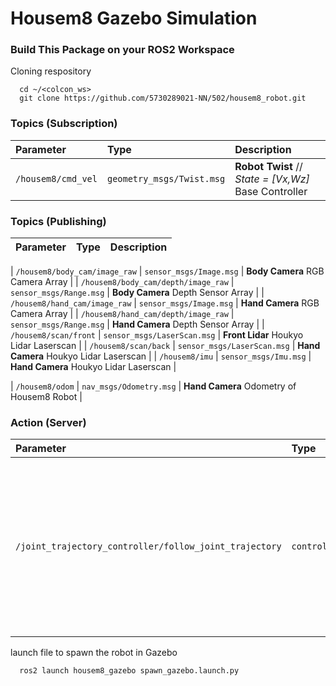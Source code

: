 
# Housem8 Gazebo Simulation

### Build This Package on your ROS2 Workspace

Cloning respository

```
  cd ~/<colcon_ws>
  git clone https://github.com/5730289021-NN/502/housem8_robot.git
```

### Topics (Subscription)

| Parameter | Type     | Description                |
| :-------- | :------- | :------------------------- |
| `/housem8/cmd_vel` | `geometry_msgs/Twist.msg` | **Robot Twist** // *State = [Vx,Wz]* Base Controller |


### Topics (Publishing)

| Parameter | Type     | Description                |
| :-------- | :------- | :------------------------- |

| `/housem8/body_cam/image_raw` | `sensor_msgs/Image.msg` | **Body Camera** RGB Camera Array |
| `/housem8/body_cam/depth/image_raw` | `sensor_msgs/Range.msg` | **Body Camera** Depth Sensor Array |
| `/housem8/hand_cam/image_raw` | `sensor_msgs/Image.msg` | **Hand Camera** RGB Camera Array |
| `/housem8/hand_cam/depth/image_raw` | `sensor_msgs/Range.msg` | **Hand Camera** Depth Sensor Array |
| `/housem8/scan/front` | `sensor_msgs/LaserScan.msg` | **Front Lidar** Houkyo Lidar Laserscan |
| `/housem8/scan/back` | `sensor_msgs/LaserScan.msg` | **Hand Camera** Houkyo Lidar Laserscan |
| `/housem8/imu` | `sensor_msgs/Imu.msg` | **Hand Camera** Houkyo Lidar Laserscan |

| `/housem8/odom` | `nav_msgs/Odometry.msg` | **Hand Camera** Odometry of Housem8 Robot |

### Action (Server)

| Parameter | Type     | Description                |
| :-------- | :------- | :------------------------- |
| `/joint_trajectory_controller/follow_joint_trajectory` | `control_msgs/follow_joint_trajectory.action` | **Manipulator Position Trajecotry interface** // *State = ["Mani_J0", "Mani_J1", "Mani_J2" "Mani_J3", "Mani_J4", "Mani_J5", "Mani_J6"]* Manipulator Controller |

launch file to spawn the robot in Gazebo

```
  ros2 launch housem8_gazebo spawn_gazebo.launch.py
```



